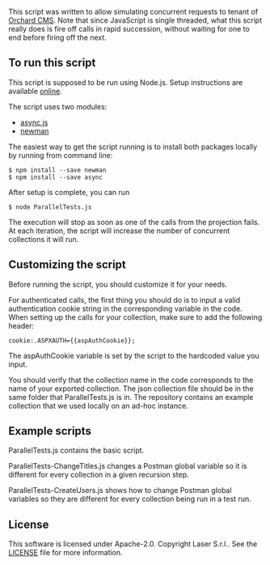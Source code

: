 This script was written to allow simulating concurrent requests to tenant of [Orchard CMS](https://github.com/OrchardCMS/Orchard). Note that since JavaScript is single threaded, what this script really does is fire off calls in rapid succession, without waiting for one to end before firing off the next.

## To run this script
This script is supposed to be run using Node.js. Setup instructions are available [online](https://nodejs.org/en/#download).

The script uses two modules:

 * [async.js](https://www.npmjs.com/package/async)
 * [newman](https://github.com/postmanlabs/newman)

The easiest way to get the script running is to install both packages locally by running from command line:
```
$ npm install --save newman
$ npm install --save async
```

After setup is complete, you can run 
```
$ node ParallelTests.js
```
The execution will stop as soon as one of the calls from the projection fails. At each iteration, the script will increase the number of concurrent collections it will run.

## Customizing the script
Before running the script, you should customize it for your needs.

For authenticated calls, the first thing you should do is to input a valid authentication cookie string in the corresponding variable in the code. When setting up the calls for your collection, make sure to add the following header:
```
cookie:.ASPXAUTH={{aspAuthCookie}};
```
The aspAuthCookie variable is set by the script to the hardcoded value you input.

You should verify that the collection name in the code corresponds to the name of your exported collection. The json collection file should be in the same folder that ParallelTests.js is in.
The repository contains an example collection that we used locally on an ad-hoc instance.

## Example scripts
ParallelTests.js contains the basic script.

ParallelTests-ChangeTitles.js changes a Postman global variable so it is different for every collection in a given recursion step.

ParallelTests-CreateUsers.js shows how to change Postman global variables so they are different for every collection being run in a test run.

## License
This software is licensed under Apache-2.0. Copyright Laser S.r.l.. See the [LICENSE](LICENSE) file for more information.